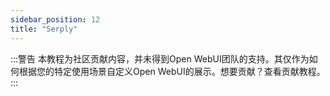 ```yaml
---
sidebar_position: 12
title: "Serply"
---
```


:::警告
本教程为社区贡献内容，并未得到Open WebUI团队的支持。其仅作为如何根据您的特定使用场景自定义Open WebUI的展示。想要贡献？查看贡献教程。
:::
